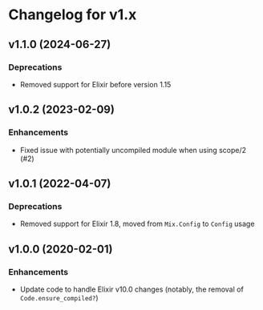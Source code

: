 # Changelog for v1.x

## v1.1.0 (2024-06-27)

### Deprecations

  * Removed support for Elixir before version 1.15

## v1.0.2 (2023-02-09)

### Enhancements

  * Fixed issue with potentially uncompiled module when using scope/2 (#2)

## v1.0.1 (2022-04-07)

### Deprecations

  * Removed support for Elixir 1.8, moved from `Mix.Config` to `Config` usage

## v1.0.0 (2020-02-01)

### Enhancements

  * Update code to handle Elixir v10.0 changes (notably, the removal of `Code.ensure_compiled?`)
